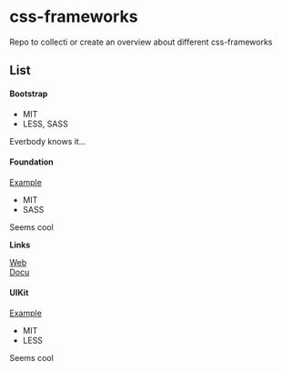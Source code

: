 css-frameworks
==============

Repo to collecti or create an overview about different css-frameworks

## List

#### Bootstrap

- MIT
- LESS, SASS

Everbody knows it...

#### Foundation

[Example](foundation/foundation.html "Foundation example")

- MIT
- SASS

Seems cool

**Links**

[Web](http://foundation.zurb.com "Foundation web")  
[Docu](http://foundation.zurb.com/docs/ "Foundation Docu")  

#### UIKit

[Example](uikit/uikit.html "UIKit example")

- MIT
- LESS

Seems cool
